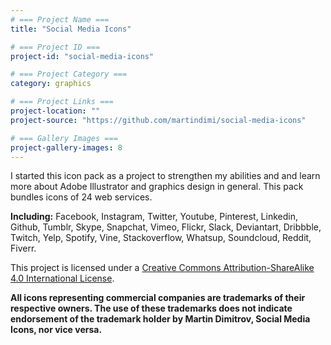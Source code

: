 ```yaml
---
# === Project Name ===
title: "Social Media Icons"

# === Project ID ===
project-id: "social-media-icons"

# === Project Category ===
category: graphics

# === Project Links ===
project-location: ""
project-source: "https://github.com/martindimi/social-media-icons"

# === Gallery Images ===
project-gallery-images: 8
---
```


I started this icon pack as a project to strengthen my abilities and and learn more about Adobe Illustrator and graphics design in general. This pack bundles icons of 24 web services.

**Including:** Facebook, Instagram, Twitter, Youtube, Pinterest, Linkedin, Github, Tumblr, Skype, Snapchat, Vimeo, Flickr, Slack, Deviantart, Dribbble, Twitch, Yelp, Spotify, Vine, Stackoverflow, Whatsup, Soundcloud, Reddit, Fiverr.

This project is licensed under a [Creative Commons Attribution-ShareAlike 4.0 International License](http://creativecommons.org/licenses/by-sa/4.0/).

**All icons representing commercial companies are trademarks of their respective owners. The use of these trademarks does not indicate endorsement of the trademark holder by Martin Dimitrov, Social Media Icons, nor vice versa.**

